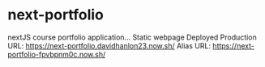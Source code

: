 # next-portfolio
nextJS course portfolio application... Static webpage
Deployed Production URL: https://next-portfolio.davidhanlon23.now.sh/
Alias URL: https://next-portfolio-fpvbpnm0c.now.sh/